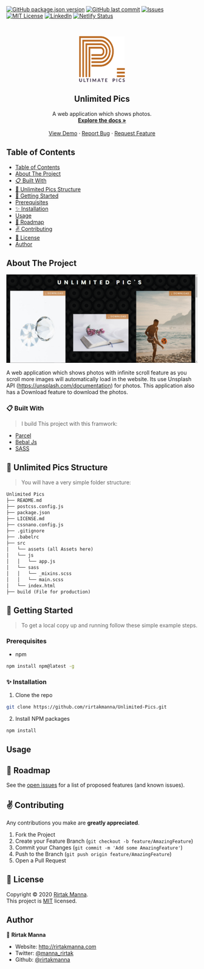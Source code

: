 <!-- All batches -->
[![GitHub package.json version][GitHub-version]]()
[![GitHub last commit][commit]]()
[![Issues][issues-shield]][issues-url]
[![MIT License][license-shield]][license-url]
[![LinkedIn][linkedin-shield]][linkedin-url]
[![Netlify Status](https://api.netlify.com/api/v1/badges/de68db55-04d1-412c-a10e-4895381d112e/deploy-status)](https://app.netlify.com/sites/unlimited-pics/deploys)


<!-- PROJECT LOGO -->
<br>
<p align="center">
  <a href="https://github.com/rirtakmanna/Unlimited-Pics">
  <img src="./src/assets/logo.svg" alt="Logo" width="120" height="120">
</a>
<h2 align="center">Unlimited Pics</h2>
<p align="center">
  A web application which shows photos.
  <br />
  <a href="https://github.com/rirtakmanna/Unlimited-Pics/blob/master/README.md"><strong>Explore the docs »</strong></a>
  <br />
  <br />
  <a href="https://Unlimited-Pics.netlify.app" target="_blank">View Demo</a>
  ·
  <a href="https://github.com/rirtakmanna/Unlimited-Pics/issues">Report Bug</a>
  ·
  <a href="https://github.com/rirtakmanna/Unlimited-Pics/issues">Request Feature</a>
</p>
</p>

<!-- TABLE OF CONTENTS -->
## Table of Contents

- [Table of Contents](#table-of-contents)
- [About The Project](#about-the-project)
- [:clipboard: Built With](#clipboard-built-with)
- [:open_file_folder: Unlimited Pics Structure](#open_file_folder-unlimited-pics-structure)
- [:checkered_flag: Getting Started](#checkered_flag-getting-started)
- [Prerequisites](#prerequisites)
- [:sparkles: Installation](#sparkles-installation)
- [Usage](#usage)
- [:round_pushpin: Roadmap](#round_pushpin-roadmap)
- [:v: Contributing](#v-contributing)
- [:memo: License](#memo-license)
- [Author](#author)

<!-- ABOUT THE PROJECT -->
## About The Project

[![Product Name Screen Shot][product-screenshot]](https://Unlimited-Pics.netlify.app)

A web application which shows photos with infinite scroll feature as you scroll more images will automatically load in the website. Its use Unsplash API (https://unsplash.com/documentation) for photos. This application also has a Download feature to download the photos.

### :clipboard: Built With
>I build This project with this framwork:

* [Parcel](https://parceljs.org/)
* [Bebal Js](https://babeljs.io/)
* [SASS](https://sass-lang.com/)
## :open_file_folder: Unlimited Pics Structure
>You will have a very simple folder structure:

  ```
  Unlimited Pics
  ├── README.md
  ├── postcss.config.js
  ├── package.json
  ├── LICENSE.md
  ├── cssnano.config.js
  ├── .gitignore
  ├── .babelrc
  ├── src
  │   └── assets (all Assets here)
  │   └── js
  │   │   └── app.js
  │   └── sass
  │   │   └── _mixins.scss
  │   │   └── main.scss
  │   └── index.html
  ├── build (File for production)
  ```


<!-- GETTING STARTED -->
## :checkered_flag: Getting Started
>To get a local copy up and running follow these simple example steps.
### Prerequisites
* npm
```sh
npm install npm@latest -g
```
### :sparkles: Installation
1. Clone the repo
```sh
git clone https://github.com/rirtakmanna/Unlimited-Pics.git
```
2. Install NPM packages
```sh
npm install
```
<!-- USAGE EXAMPLES -->
## Usage


<!-- ROADMAP -->
## :round_pushpin: Roadmap
See the [open issues](https://github.com/rirtakmanna/Unlimited-Pics/issues) for a list of proposed features (and known issues).

<!-- CONTRIBUTING -->
## :v: Contributing
Any contributions you make are **greatly appreciated**.

1. Fork the Project
2. Create your Feature Branch (`git checkout -b feature/AmazingFeature`)
3. Commit your Changes (`git commit -m 'Add some AmazingFeature'`)
4. Push to the Branch (`git push origin feature/AmazingFeature`)
5. Open a Pull Request

## :memo: License

Copyright © 2020 [Rirtak Manna](https://github.com/rirtakmanna).<br />
This project is [MIT](https://github.com/rirtakmanna/Unlimited-Pics/blob/master/LICENSE.md) licensed.

## Author

👤 **Rirtak Manna**

- Website: http://rirtakmanna.com
- Twitter: [@manna_rirtak](https://twitter.com/manna_rirtak)
- Github: [@rirtakmanna](https://github.com/rirtakmanna)

<!-- All links  -->
[GitHub-version]: https://img.shields.io/github/package-json/v/rirtakmanna/Unlimited-Pics
[commit]: https://img.shields.io/github/last-commit/rirtakmanna/Unlimited-Pics?color=green
[issues-shield]: https://img.shields.io/github/issues/rirtakmanna/Unlimited-Pics
[issues-url]: https://github.com/rirtakmanna/Unlimited-Pics/issues
[license-shield]: https://img.shields.io/badge/license-MIT-red
[license-url]: https://github.com/rirtakmanna/Unlimited-Pics/blob/master/LICENSE.md
[linkedin-shield]: https://img.shields.io/twitter/follow/manna_rirtak?label=Twitter
[linkedin-url]: https://linkedin.com/in/manna_rirtak
[product-screenshot]: ./src/assets/webpage.png


